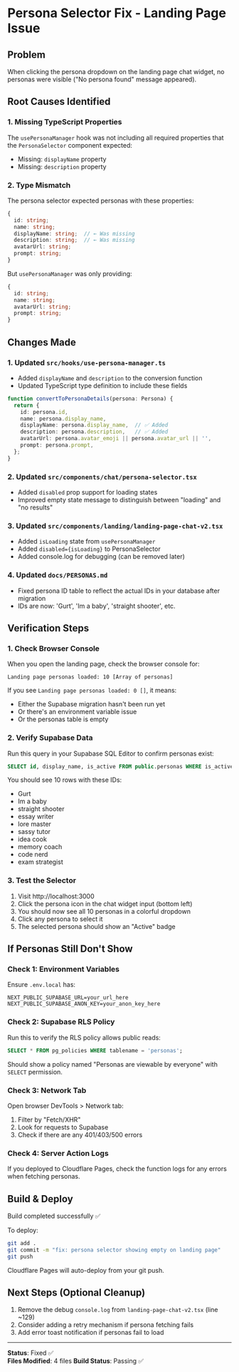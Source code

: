 # Persona Selector Fix - Landing Page Issue

## Problem
When clicking the persona dropdown on the landing page chat widget, no personas were visible ("No persona found" message appeared).

## Root Causes Identified

### 1. Missing TypeScript Properties
The `usePersonaManager` hook was not including all required properties that the `PersonaSelector` component expected:
- Missing: `displayName` property
- Missing: `description` property

### 2. Type Mismatch
The persona selector expected personas with these properties:
```typescript
{
  id: string;
  name: string;
  displayName: string;  // ← Was missing
  description: string;  // ← Was missing
  avatarUrl: string;
  prompt: string;
}
```

But `usePersonaManager` was only providing:
```typescript
{
  id: string;
  name: string;
  avatarUrl: string;
  prompt: string;
}
```

## Changes Made

### 1. Updated `src/hooks/use-persona-manager.ts`
- Added `displayName` and `description` to the conversion function
- Updated TypeScript type definition to include these fields

```typescript
function convertToPersonaDetails(persona: Persona) {
  return {
    id: persona.id,
    name: persona.display_name,
    displayName: persona.display_name,  // ✅ Added
    description: persona.description,   // ✅ Added
    avatarUrl: persona.avatar_emoji || persona.avatar_url || '',
    prompt: persona.prompt,
  };
}
```

### 2. Updated `src/components/chat/persona-selector.tsx`
- Added `disabled` prop support for loading states
- Improved empty state message to distinguish between "loading" and "no results"

### 3. Updated `src/components/landing/landing-page-chat-v2.tsx`
- Added `isLoading` state from `usePersonaManager`
- Added `disabled={isLoading}` to PersonaSelector
- Added console.log for debugging (can be removed later)

### 4. Updated `docs/PERSONAS.md`
- Fixed persona ID table to reflect the actual IDs in your database after migration
- IDs are now: 'Gurt', 'Im a baby', 'straight shooter', etc.

## Verification Steps

### 1. Check Browser Console
When you open the landing page, check the browser console for:
```
Landing page personas loaded: 10 [Array of personas]
```

If you see `Landing page personas loaded: 0 []`, it means:
- Either the Supabase migration hasn't been run yet
- Or there's an environment variable issue
- Or the personas table is empty

### 2. Verify Supabase Data
Run this query in your Supabase SQL Editor to confirm personas exist:

```sql
SELECT id, display_name, is_active FROM public.personas WHERE is_active = TRUE ORDER BY sort_order;
```

You should see 10 rows with these IDs:
- Gurt
- Im a baby
- straight shooter
- essay writer
- lore master
- sassy tutor
- idea cook
- memory coach
- code nerd
- exam strategist

### 3. Test the Selector
1. Visit http://localhost:3000
2. Click the persona icon in the chat widget input (bottom left)
3. You should now see all 10 personas in a colorful dropdown
4. Click any persona to select it
5. The selected persona should show an "Active" badge

## If Personas Still Don't Show

### Check 1: Environment Variables
Ensure `.env.local` has:
```
NEXT_PUBLIC_SUPABASE_URL=your_url_here
NEXT_PUBLIC_SUPABASE_ANON_KEY=your_anon_key_here
```

### Check 2: Supabase RLS Policy
Run this to verify the RLS policy allows public reads:
```sql
SELECT * FROM pg_policies WHERE tablename = 'personas';
```

Should show a policy named "Personas are viewable by everyone" with `SELECT` permission.

### Check 3: Network Tab
Open browser DevTools > Network tab:
1. Filter by "Fetch/XHR"
2. Look for requests to Supabase
3. Check if there are any 401/403/500 errors

### Check 4: Server Action Logs
If you deployed to Cloudflare Pages, check the function logs for any errors when fetching personas.

## Build & Deploy

Build completed successfully ✅

To deploy:
```bash
git add .
git commit -m "fix: persona selector showing empty on landing page"
git push
```

Cloudflare Pages will auto-deploy from your git push.

## Next Steps (Optional Cleanup)

1. Remove the debug `console.log` from `landing-page-chat-v2.tsx` (line ~129)
2. Consider adding a retry mechanism if persona fetching fails
3. Add error toast notification if personas fail to load

---

**Status**: Fixed ✅  
**Files Modified**: 4 files
**Build Status**: Passing ✅
